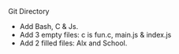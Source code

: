 Git Directory
- Add Bash, C & Js.
- Add 3 empty files: c is fun.c, main.js & index.js
- Add 2 filled files: Alx and School.
